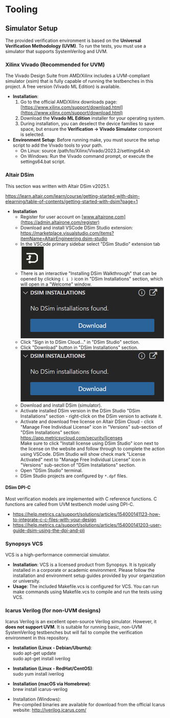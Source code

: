 # Tooling

## Simulator Setup

The provided verification environment is based on the **Universal Verification Methodology (UVM)**. To run the tests, you must use a simulator that supports SystemVerilog and UVM.

### Xilinx Vivado (Recommended for UVM)

The Vivado Design Suite from AMD/Xilinx includes a UVM-compliant simulator (xsim) that is fully capable of running the testbenches in this project. A free version (Vivado ML Edition) is available.

* **Installation**:  
  1. Go to the official AMD/Xilinx downloads page: [https://www.xilinx.com/support/download.html](https://www.xilinx.com/support/download.html)  
  2. Download the **Vivado ML Edition** installer for your operating system.  
  3. During installation, you can deselect the device families to save space, but ensure the **Verification \-\> Vivado Simulator** component is selected.  
* **Environment Setup**: Before running make, you must source the setup script to add the Vivado tools to your path.  
  * On Linux: source /path/to/Xilinx/Vivado/2023.2/settings64.sh  
  * On Windows: Run the Vivado command prompt, or execute the settings64.bat script.

### Altair DSim

This section was written with Altair DSim v2025.1.

<https://learn.altair.com/learn/course/getting-started-with-dsim-elearning/table-of-contents/getting-started-with-dsim?page=1>

* **Installation**
  * Register for user account on [www.altairone.com](https://admin.altairone.com/register)
  * Download and install VSCode DSim Studio extension:  
    <https://marketplace.visualstudio.com/items?itemName=AltairEngineering.dsim-studio>
  * In the VSCode primary sidebar select "DSim Studio" extension tab  
  ![DSim](images/vscode_tab_DSim.png)
  * There is an interactive "Installing DSim Walkthrough" that can be opened by clicking `( i )` icon in "DSim Installations" section, which will open in a "Welcome" window.  
  ![DSim](images/vscode_DSim_install.png)
  * Click "Sign in to DSim Cloud..." in "DSim Studio" section.
  * Click "Download" button in "DSim Installations" section.  
  ![DSim](images/vscode_DSim_install.png)
  * Download and install DSim (simulator).
  * Activate installed DSim version in the DSim Studio "DSim Installations" section - right-click on the DSim version to activate it.
  * Activate and download free license on Altair DSim Cloud - click "Manage Free Individual License" icon in "Versions" sub-section of "DSim Installations" section:  
    <https://app.metricsvcloud.com/security/licenses>  
    Make sure to click "Install license using DSim Studio" icon next to the license on the website and follow through to complete the action using VSCode.
    DSim Studio will show check mark "License Activated" next to "Manage Free Individual License" icon in "Versions" sub-section of "DSim Installations" section.
  * Open "DSim Studio" terminal.
  * DSim Studio projects are configured by `*.dpf` files.

#### DSim DPI-C

Most verification models are implemented with C reference functions. C functions are called from UVM testbench model using DPI-C.

* <https://help.metrics.ca/support/solutions/articles/154000141123-how-to-integrate-c-c-files-with-your-design>
* <https://help.metrics.ca/support/solutions/articles/154000141203-user-guide-dsim-using-the-dpi-and-pli>

### Synopsys VCS

VCS is a high-performance commercial simulator.

* **Installation**: VCS is a licensed product from Synopsys. It is typically installed in a corporate or academic environment. Please follow the installation and environment setup guides provided by your organization or university.
* **Usage**: The included Makefile.vcs is configured for VCS. You can run make commands using Makefile.vcs to compile and run the tests using VCS.

### Icarus Verilog (for non-UVM designs)

Icarus Verilog is an excellent open-source Verilog simulator. However, it **does not support UVM**. It is suitable for running basic, non-UVM SystemVerilog testbenches but will fail to compile the verification environment in this repository.

* **Installation (Linux \- Debian/Ubuntu)**:  
  sudo apt-get update  
  sudo apt-get install iverilog  

* **Installation (Linux \- RedHat/CentOS)**:  
  sudo yum install iverilog

* **Installation (macOS via Homebrew)**:  
  brew install icarus-verilog

* Installation (Windows):  
  Pre-compiled binaries are available for download from the official Icarus website: <http://iverilog.icarus.com/>
